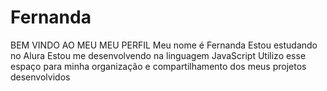 # Fernanda

BEM VINDO AO MEU MEU PERFIL
Meu nome é Fernanda
Estou estudando no Alura
Estou me desenvolvendo na linguagem JavaScript
Utilizo esse espaço para minha organização e compartilhamento dos meus projetos desenvolvidos
